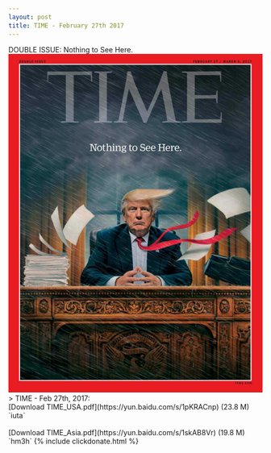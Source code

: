 ```yaml
---
layout: post
title: TIME - February 27th 2017
---
```


<div class="message">
	DOUBLE ISSUE: Nothing to See Here.
</div>

<div class="cover">
<img src="/public/img/time/tm_usa_2017.02.27.jpg" />
</div>
<!--more-->
> TIME - Feb 27th, 2017:<br/>
[Download TIME_USA.pdf](https://yun.baidu.com/s/1pKRACnp) (23.8 M)&ensp;
`iuta` <br/><br/>
[Download TIME_Asia.pdf](https://yun.baidu.com/s/1skAB8Vr) (19.8 M)&ensp;
`hm3h`
{% include clickdonate.html %}
